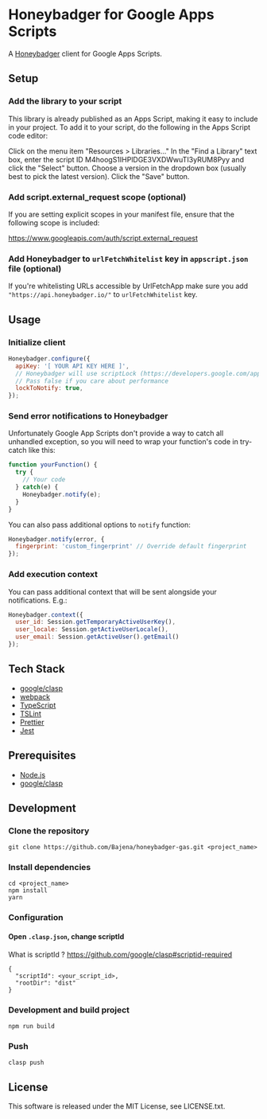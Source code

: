 # Honeybadger for Google Apps Scripts
A [Honeybadger](https://www.honeybadger.io/) client for Google Apps Scripts.

## Setup

### Add the library to your script

This library is already published as an Apps Script, making it easy to include in your project. To add it to your script, do the following in the Apps Script code editor:

Click on the menu item "Resources > Libraries..."
In the "Find a Library" text box, enter the script ID M4hoogS1IHPlDGE3VXDWwuTI3yRUM8Pyy and click the "Select" button.
Choose a version in the dropdown box (usually best to pick the latest version).
Click the "Save" button.

### Add script.external_request scope (optional)

If you are setting explicit scopes in your manifest file, ensure that the following scope is included:

https://www.googleapis.com/auth/script.external_request

### Add Honeybadger to `urlFetchWhitelist` key in `appscript.json` file (optional)

If you're whitelisting URLs accessible by UrlFetchApp make sure you add `"https://api.honeybadger.io/"` to `urlFetchWhitelist` key.

## Usage

### Initialize client

```javascript
Honeybadger.configure({
  apiKey: '[ YOUR API KEY HERE ]',
  // Honeybadger will use scriptLock (https://developers.google.com/apps-script/reference/lock/lock-service#getscriptlock) to prevent race conditions when multiple instances of script throw the same error.
  // Pass false if you care about performance
  lockToNotify: true,
});
```

### Send error notifications to Honeybadger

Unfortunately Google App Scripts don't provide a way to catch all unhandled exception, so you will need to wrap your function's code in try-catch like this:

```javascript
function yourFunction() {
  try {
    // Your code
  } catch(e) {
    Honeybadger.notify(e);
  }
}
```

You can also pass additional options to `notify` function:
```javascript
Honeybadger.notify(error, {
  fingerprint: 'custom_fingerprint' // Override default fingerprint
});
```

### Add execution context

You can pass additional context that will be sent alongside your notifications.
E.g.:
```javascript
Honeybadger.context({
  user_id: Session.getTemporaryActiveUserKey(),
  user_locale: Session.getActiveUserLocale(),
  user_email: Session.getActiveUser().getEmail()
});
```

## Tech Stack
- [google/clasp](https://github.com/google/clasp)
- [webpack](https://webpack.js.org/)
- [TypeScript](http://www.typescriptlang.org/)
- [TSLint](https://palantir.github.io/tslint/)
- [Prettier](https://prettier.io/)
- [Jest](https://facebook.github.io/jest/)

## Prerequisites
- [Node.js](https://nodejs.org/)
- [google/clasp](https://github.com/google/clasp)

## Development

### Clone the repository
```
git clone https://github.com/Bajena/honeybadger-gas.git <project_name>
```

### Install dependencies
```
cd <project_name>
npm install
yarn
```

### Configuration
#### Open `.clasp.json`, change scriptId
What is scriptId ? https://github.com/google/clasp#scriptid-required
```
{
  "scriptId": <your_script_id>,
  "rootDir": "dist"
}
```

### Development and build project
```
npm run build
```

### Push
```
clasp push
```

## License
This software is released under the MIT License, see LICENSE.txt.
